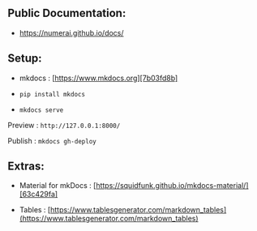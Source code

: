 

## Public Documentation:

- https://numerai.github.io/docs/


## Setup:


- mkdocs : [https://www.mkdocs.org][7b03fd8b]

  [7b03fd8b]: https://www.mkdocs.org "mkdocs"


-  `pip install mkdocs`
- `mkdocs serve`

Preview : `http://127.0.0.1:8000/`

Publish : `mkdocs gh-deploy`

## Extras:

- Material for mkDocs : [https://squidfunk.github.io/mkdocs-material/][63c429fa]

  [63c429fa]: https://squidfunk.github.io/mkdocs-material/ "Material for mkdocs"

- Tables : [https://www.tablesgenerator.com/markdown_tables](https://www.tablesgenerator.com/markdown_tables)
